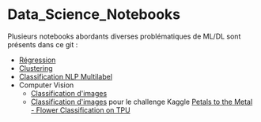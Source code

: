# Data_Science_Notebooks

Plusieurs notebooks abordants diverses problématiques de ML/DL sont présents dans ce git :

* [Régression](https://htmlpreview.github.io/?https://github.com/darshels/Data_Science_Notebooks/blob/main/HTML/HTML_Regression.html) 
* [Clustering](https://htmlpreview.github.io/?https://github.com/darshels/Data_Science_Notebooks/blob/main/HTML/HTML_Clustering.html)
* [Classification NLP Multilabel](https://htmlpreview.github.io/?https://github.com/darshels/Data_Science_Notebooks/blob/main/HTML/HTML_NLP_Multilabel_Classification.html)
* Computer Vision
  * [Classification d'images](https://htmlpreview.github.io/?https://github.com/darshels/Data_Science_Notebooks/blob/main/HTML/HTML_Computer_Vision_Multiclass_Classification.html)
  * [Classification d'images](https://htmlpreview.github.io/?https://github.com/darshels/Data_Science_Notebooks/blob/main/HTML/HTML_Kaggle_Petals_Classification.html) pour le challenge Kaggle [Petals to the Metal - Flower Classification on TPU](https://www.kaggle.com/c/tpu-getting-started)
